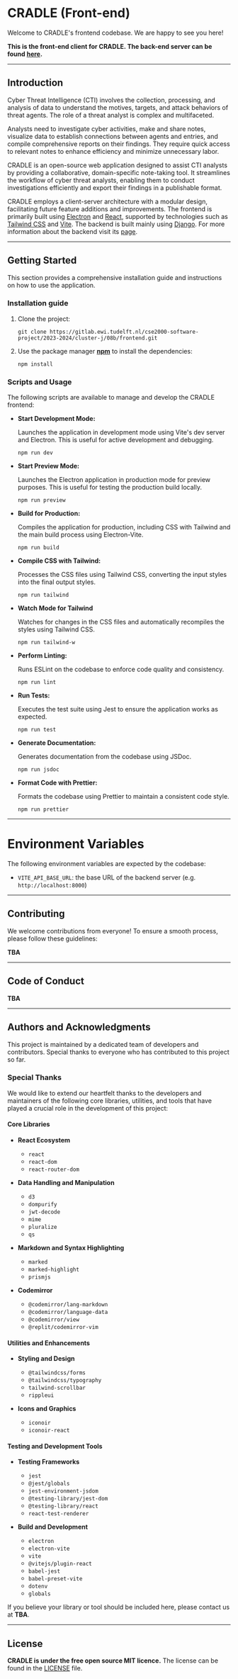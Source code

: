 # CRADLE (Front-end)

Welcome to CRADLE's frontend codebase. We are happy to see you here!

**This is the front-end client for CRADLE. The back-end server can be found [here](https://gitlab.ewi.tudelft.nl/cse2000-software-project/2023-2024/cluster-j/08b/backend).**

---

## Introduction

Cyber Threat Intelligence (CTI) involves the collection, processing, and analysis of data to understand the motives, targets, and attack behaviors of threat agents. The role of a threat analyst is complex and multifaceted.

Analysts need to investigate cyber activities, make and share notes, visualize data to establish connections between agents and entries, and compile comprehensive reports on their findings. They require quick access to relevant notes to enhance efficiency and minimize unnecessary labor.

CRADLE is an open-source web application designed to assist CTI analysts by providing a collaborative, domain-specific note-taking tool. It streamlines the workflow of cyber threat analysts, enabling them to conduct investigations efficiently and export their findings in a publishable format.

CRADLE employs a client-server architecture with a modular design, facilitating future feature additions and improvements.
The frontend is primarily built using [Electron](https://www.electronjs.org/) and [React](https://react.dev/), supported by technologies such as [Tailwind CSS](https://tailwindcss.com/) and [Vite](https://vitejs.dev/). The backend is built mainly using [Django](https://www.djangoproject.com/). For more information about the backend visit its [page](https://gitlab.ewi.tudelft.nl/cse2000-software-project/2023-2024/cluster-j/08b/backend).

<!--
## Visuals
Depending on what you are making, it can be a good idea to include screenshots or even a video (you'll frequently see GIFs rather than actual videos). Tools like ttygif can help, but check out Asciinema for a more sophisticated method. -->

---

## Getting Started

This section provides a comprehensive installation guide and instructions on how to use the application.

### Installation guide

1. Clone the project:

    ```shell
    git clone https://gitlab.ewi.tudelft.nl/cse2000-software-project/2023-2024/cluster-j/08b/frontend.git
    ```

2. Use the package manager [**npm**](https://docs.npmjs.com/downloading-and-installing-node-js-and-npm) to install the dependencies:

    ```shell
    npm install
    ```

### Scripts and Usage

The following scripts are available to manage and develop the CRADLE frontend:

-   **Start Development Mode:**

    Launches the application in development mode using Vite's dev server and Electron. This is useful for active development and debugging.

    ```shell
    npm run dev
    ```

-   **Start Preview Mode:**

    Launches the Electron application in production mode for preview purposes. This is useful for testing the production build locally.

    ```shell
    npm run preview
    ```

-   **Build for Production:**

    Compiles the application for production, including CSS with Tailwind and the main build process using Electron-Vite.

    ```shell
    npm run build
    ```

-   **Compile CSS with Tailwind:**

    Processes the CSS files using Tailwind CSS, converting the input styles into the final output styles.

    ```shell
    npm run tailwind
    ```

-   **Watch Mode for Tailwind**

    Watches for changes in the CSS files and automatically recompiles the styles using Tailwind CSS.

    ```shell
    npm run tailwind-w
    ```

-   **Perform Linting:**

    Runs ESLint on the codebase to enforce code quality and consistency.

    ```shell
    npm run lint
    ```

-   **Run Tests:**

    Executes the test suite using Jest to ensure the application works as expected.

    ```shell
    npm run test
    ```

-   **Generate Documentation:**

    Generates documentation from the codebase using JSDoc.

    ```shell
    npm run jsdoc
    ```

-   **Format Code with Prettier:**

    Formats the codebase using Prettier to maintain a consistent code style.

    ```shell
    npm run prettier
    ```

---

# Environment Variables

The following environment variables are expected by the codebase:

-   `VITE_API_BASE_URL`: the base URL of the backend server (e.g. `http://localhost:8000`)

---

## Contributing

We welcome contributions from everyone! To ensure a smooth process, please follow these guidelines:

**TBA**

---

## Code of Conduct

**TBA**

---

## Authors and Acknowledgments

This project is maintained by a dedicated team of developers and contributors. Special thanks to everyone who has contributed to this project so far.

### Special Thanks

We would like to extend our heartfelt thanks to the developers and maintainers of the following core libraries, utilities, and tools that have played a crucial role in the development of this project:

#### Core Libraries

-   **React Ecosystem**

    -   `react`
    -   `react-dom`
    -   `react-router-dom`

-   **Data Handling and Manipulation**

    -   `d3`
    -   `dompurify`
    -   `jwt-decode`
    -   `mime`
    -   `pluralize`
    -   `qs`

-   **Markdown and Syntax Highlighting**

    -   `marked`
    -   `marked-highlight`
    -   `prismjs`

-   **Codemirror**
    -   `@codemirror/lang-markdown`
    -   `@codemirror/language-data`
    -   `@codemirror/view`
    -   `@replit/codemirror-vim`

#### Utilities and Enhancements

-   **Styling and Design**

    -   `@tailwindcss/forms`
    -   `@tailwindcss/typography`
    -   `tailwind-scrollbar`
    -   `rippleui`

-   **Icons and Graphics**
    -   `iconoir`
    -   `iconoir-react`

#### Testing and Development Tools

-   **Testing Frameworks**

    -   `jest`
    -   `@jest/globals`
    -   `jest-environment-jsdom`
    -   `@testing-library/jest-dom`
    -   `@testing-library/react`
    -   `react-test-renderer`

-   **Build and Development**
    -   `electron`
    -   `electron-vite`
    -   `vite`
    -   `@vitejs/plugin-react`
    -   `babel-jest`
    -   `babel-preset-vite`
    -   `dotenv`
    -   `globals`

If you believe your library or tool should be included here, please contact us at **TBA**.

---

## License

**CRADLE is under the free open source MIT licence.** The license can be found in the [LICENSE](LICENSE) file.
